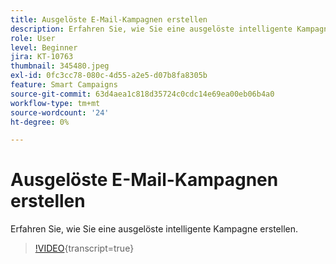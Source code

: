 ```yaml
---
title: Ausgelöste E-Mail-Kampagnen erstellen
description: Erfahren Sie, wie Sie eine ausgelöste intelligente Kampagne erstellen.
role: User
level: Beginner
jira: KT-10763
thumbnail: 345480.jpeg
exl-id: 0fc3cc78-080c-4d55-a2e5-d07b8fa8305b
feature: Smart Campaigns
source-git-commit: 63d4aea1c818d35724c0cdc14e69ea00eb06b4a0
workflow-type: tm+mt
source-wordcount: '24'
ht-degree: 0%

---
```


# Ausgelöste E-Mail-Kampagnen erstellen

Erfahren Sie, wie Sie eine ausgelöste intelligente Kampagne erstellen.

>[!VIDEO](https://video.tv.adobe.com/v/3413303/?quality=12&learn=on&captions=ger){transcript=true}
